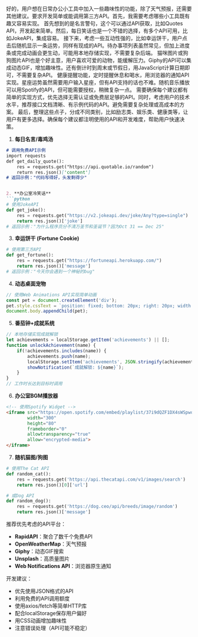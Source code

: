 好的，用户想在日常办公小工具中加入一些趣味性的功能，除了天气预报，还需要其他建议。要求开发简单或能调用第三方API。首先，我需要考虑哪些小工具既有趣又容易实现。
首先想到的是名言警句，这个可以通过API获取，比如Quotes API，开发起来简单。然后，每日笑话也是一个不错的选择，有多个API可用，比如JokeAPI，集成容易。
接下来，考虑一些互动性强的，比如幸运饼干，用户点击后随机显示一条运势，同样有现成的API。待办事项列表虽然常见，但加上进度条或完成动画会更生动，可能用本地存储实现，不需要复杂后端。
猫咪图片或狗狗图片API也是个好主意，用户喜欢可爱的动物，能缓解压力。Giphy的API可以集成动态GIF，增加趣味性。还有倒计时到周末或节假日，用JavaScript计算日期即可，不需要复杂API。
健康提醒功能，定时提醒休息和喝水，用浏览器的通知API实现。星座运势虽然需要用户输入星座，但有API支持的话也不难。随机音乐播放可以用Spotify的API，但可能需要授权，稍微复杂一点。
需要确保每个建议都有简单的实现方式，优先选择无需认证或免费层足够的API。同时，考虑用户的技术水平，推荐接口文档清晰、有示例代码的API。避免需要复杂处理或高成本的方案。
最后，整理这些点子，分成不同类别，比如励志类、娱乐类、健康类等，让用户有更多选择。确保每个建议都注明使用的API和开发难度，帮助用户快速决策。


1. **每日名言/毒鸡汤**
```python:新增其他小功能建议.md
# 调用免费API示例
import requests
def get_daily_quote():
    res = requests.get("https://api.quotable.io/random")
    return res.json()['content']
# 返回示例："代码写得好，头发剩得少"


2. **办公室冷笑话**
```python
# 使用JokeAPI
def get_joke():
    res = requests.get("https://v2.jokeapi.dev/joke/Any?type=single")
    return res.json()['joke']
# 返回示例："为什么程序员分不清万圣节和圣诞节？因为Oct 31 == Dec 25"
```

3. **幸运饼干 (Fortune Cookie)**
```python
# 使用第三方API
def get_fortune():
    res = requests.get("https://fortuneapi.herokuapp.com/")
    return res.json()['message']
# 返回示例："今天你会遇到一个神秘的bug"
```

4. **动态桌面宠物**
```javascript
// 使用Web Animations API实现简单动画
const pet = document.createElement('div');
pet.style.cssText = `position: fixed; bottom: 20px; right: 20px; width: 50px; height: 50px; background: url('https://api.catapi.com/v1/images/search') no-repeat;`;
document.body.appendChild(pet);
```

5. **番茄钟+成就系统**
```javascript
// 本地存储实现成就解锁
let achievements = localStorage.getItem('achievements') || [];
function unlockAchievement(name) {
    if(!achievements.includes(name)) {
        achievements.push(name);
        localStorage.setItem('achievements', JSON.stringify(achievements));
        showNotification(`成就解锁: ${name}`);
    }
}
// 工作时长达到目标时调用
```

6. **办公室BGM播放器**
```html
<!-- 使用Spotify Widget -->
<iframe src="https://open.spotify.com/embed/playlist/37i9dQZF1DX4sWSpwq3LiO" 
        width="300" 
        height="80" 
        frameborder="0" 
        allowtransparency="true" 
        allow="encrypted-media">
</iframe>
```

7. **随机猫图/狗图**
```python
# 使用The Cat API
def random_cat():
    res = requests.get('https://api.thecatapi.com/v1/images/search')
    return res.json()[0]['url']

# 或Dog API
def random_dog():
    res = requests.get('https://dog.ceo/api/breeds/image/random')
    return res.json()['message']
```


推荐优先考虑的API平台：


- **RapidAPI**：聚合了数千个免费API
- **OpenWeatherMap**：天气预报
- **Giphy**：动态GIF搜索
- **Unsplash**：高质量图片
- **Web Notifications API**：浏览器原生通知



开发建议：
- 优先使用JSON格式的API
- 利用免费的API调用额度
- 使用axios/fetch等简单HTTP库
- 配合localStorage保存用户偏好
- 用CSS动画增加趣味性
- 注意错误处理（API可能不稳定）

